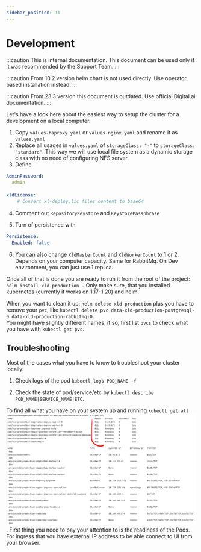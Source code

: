 ```yaml
---
sidebar_position: 11
---
```


# Development

:::caution
This is internal documentation. This document can be used only if it was recommended by the Support Team.
:::

:::caution
From 10.2 version helm chart is not used directly. Use operator based installation instead.
:::

:::caution
From 23.3 version this document is outdated. Use official Digital.ai documentation.
:::

Let's have a look here about the easiest way to setup the cluster for a development on a local computer.

1. Copy `values-haproxy.yaml` or `values-nginx.yaml` and rename it as `values.yaml` 
2. Replace all usages in `values.yaml` of `storageClass: "-"` to `storageClass: "standard"`. This way we will use
local file system as a dynamic storage class with no need of configuring NFS server.
3. Define 

```yaml title=values.yaml
AdminPassword:
  admin

xldLicense:
    # Convert xl-deploy.lic files content to base64
```

4. Comment out `RepositoryKeystore` and `KeystorePassphrase`

5. Turn of persistence with

```yaml
Persistence:
  Enabled: false
``` 

6. You can also change `XldMasterCount` and `XldWorkerCount` to 1 or 2. Depends on your computer capacity.
Same for RabbitMq. On Dev environment, you can just use 1 replica.

Once all of that is done you are ready to run it from the root of the project:
`helm install xld-production .`
Only make sure, that you installed kubernetes (currently it works on 1.17-1.20) and helm. 

When you want to clean it up: `helm delete xld-production` plus you have to remove your `pvc`, like
`kubectl delete pvc data-xld-production-postgresql-0 data-xld-production-rabbitmq-0`. <br/>
You might have slightly different names, if so, first list `pvcs` to check what you have with `kubectl get pvc`.

## Troubleshooting

Most of the cases what you have to know to troubleshoot your cluster locally:

1) Check logs of the pod `kubectl logs POD_NAME -f`

2) Check the state of pod/service/etc by `kubectl describe POD_NAME|SERVICE_NAME|ETC`. 

To find all what you have on your system up and running `kubectl get all` 
![kubectl get all](./pics/k-get-all.png). First thing you need to pay your attention to is the readiness of the Pods.
For ingress that you have external IP address to be able connect to UI from your browser. 
